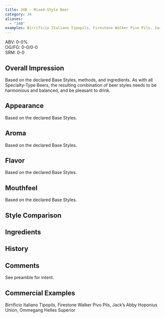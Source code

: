 ```yaml
---
title: 34B - Mixed-Style Beer
category: 34
aliases: 
  - "34B"
examples: Birrificio Italiano Tipopils, Firestone Walker Pivo Pils, Jack’s Abby Hoponius Union, Ommegang Helles Superior
---
```


ABV: 0-0%  
OG/FG: 0-0/0-0  
SRM: 0-0  

## Overall Impression
Based on the declared Base Styles, methods, and ingredients. As with all Specialty-Type Beers, the resulting combination of beer styles needs to be harmonious and balanced, and be pleasant to drink.

## Appearance
Based on the declared Base Styles.

## Aroma
Based on the declared Base Styles.

## Flavor
Based on the declared Base Styles.

## Mouthfeel
Based on the declared Base Styles.

## Style Comparison


## Ingredients


## History


## Comments
See preamble for intent.

## Commercial Examples
Birrificio Italiano Tipopils, Firestone Walker Pivo Pils, Jack’s Abby Hoponius Union, Ommegang Helles Superior